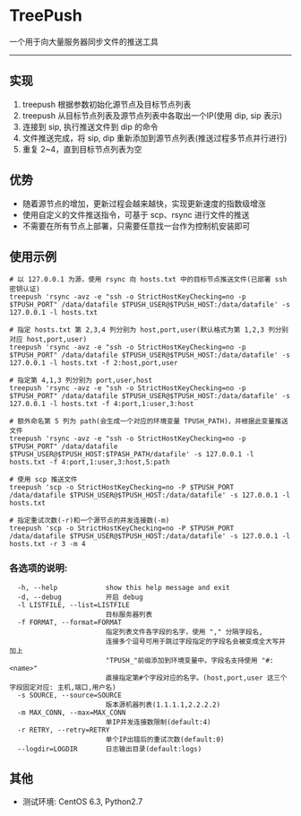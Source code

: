 TreePush
===========
一个用于向大量服务器同步文件的推送工具

--------------------

## 实现

1. treepush 根据参数初始化源节点及目标节点列表
2. treepush 从目标节点列表及源节点列表中各取出一个IP(使用 dip, sip 表示)
3. 连接到 sip, 执行推送文件到 dip 的命令
4. 文件推送完成，将 sip, dip 重新添加到源节点列表(推送过程多节点并行进行)
5. 重复 2~4，直到目标节点列表为空

## 优势

- 随着源节点的增加，更新过程会越来越快，实现更新速度的指数级增涨
- 使用自定义的文件推送指令，可基于 scp、rsync 进行文件的推送
- 不需要在所有节点上部署，只需要任意找一台作为控制机安装即可

## 使用示例

```Shell
# 以 127.0.0.1 为源，使用 rsync 向 hosts.txt 中的目标节点推送文件(已部署 ssh 密钥认证)
treepush 'rsync -avz -e "ssh -o StrictHostKeyChecking=no -p $TPUSH_PORT" /data/datafile $TPUSH_USER@$TPUSH_HOST:/data/datafile' -s 127.0.0.1 -l hosts.txt

# 指定 hosts.txt 第 2,3,4 列分别为 host,port,user(默认格式为第 1,2,3 列分别对应 host,port,user)
treepush 'rsync -avz -e "ssh -o StrictHostKeyChecking=no -p $TPUSH_PORT" /data/datafile $TPUSH_USER@$TPUSH_HOST:/data/datafile' -s 127.0.0.1 -l hosts.txt -f 2:host,port,user

# 指定第 4,1,3 列分别为 port,user,host
treepush 'rsync -avz -e "ssh -o StrictHostKeyChecking=no -p $TPUSH_PORT" /data/datafile $TPUSH_USER@$TPUSH_HOST:/data/datafile' -s 127.0.0.1 -l hosts.txt -f 4:port,1:user,3:host

# 额外命名第 5 列为 path(会生成一个对应的环境变量 TPUSH_PATH)，并根据此变量推送文件
treepush 'rsync -avz -e "ssh -o StrictHostKeyChecking=no -p $TPUSH_PORT" /data/datafile $TPUSH_USER@$TPUSH_HOST:$TPASH_PATH/datafile' -s 127.0.0.1 -l hosts.txt -f 4:port,1:user,3:host,5:path

# 使用 scp 推送文件
treepush 'scp -o StrictHostKeyChecking=no -P $TPUSH_PORT /data/datafile $TPUSH_USER@$TPUSH_HOST:/data/datafile' -s 127.0.0.1 -l hosts.txt

# 指定重试次数(-r)和一个源节点的并发连接数(-m)
treepush 'scp -o StrictHostKeyChecking=no -P $TPUSH_PORT /data/datafile $TPUSH_USER@$TPUSH_HOST:/data/datafile' -s 127.0.0.1 -l hosts.txt -r 3 -m 4

```

### 各选项的说明:
```text
  -h, --help            show this help message and exit
  -d, --debug           开启 debug
  -l LISTFILE, --list=LISTFILE
                        目标服务器列表
  -f FORMAT, --format=FORMAT
                        指定列表文件各字段的名字，使用 "," 分隔字段名,
                        连接多个逗号可用于跳过字段指定的字段名会被变成全大写并加上
                        "TPUSH_"前缀添加到环境变量中。字段名支持使用 "#:<name>"
                        直接指定第#个字段对应的名字。(host,port,user 这三个字段固定对应: 主机,端口,用户名)
  -s SOURCE, --source=SOURCE
                        版本源机器列表(1.1.1.1,2.2.2.2)
  -m MAX_CONN, --max=MAX_CONN
                        单IP并发连接数限制(default:4)
  -r RETRY, --retry=RETRY
                        单个IP出错后的重试次数(default:0)
  --logdir=LOGDIR       日志输出目录(default:logs)

```

## 其他

- 测试环境: CentOS 6.3, Python2.7
